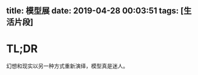 title: 模型展
date: 2019-04-28 00:03:51
tags: [生活片段]
---

# TL;DR

幻想和现实以另一种方式重新演绎，模型真是迷人。

<!--  the-2019-beijing-hobby-show  -->
<!-- more -->

